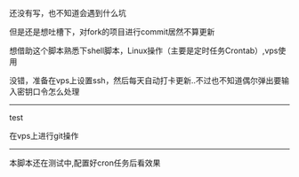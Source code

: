 还没有写，也不知道会遇到什么坑

但是还是想吐槽下，对fork的项目进行commit居然不算更新

想借助这个脚本熟悉下shell脚本，Linux操作（主要是定时任务Crontab）,vps使用

没错，准备在vps上设置ssh，然后每天自动打卡更新..不过也不知道偶尔弹出要输入密钥口令怎么处理

---

test

在vps上进行git操作

---

本脚本还在测试中,配置好cron任务后看效果
